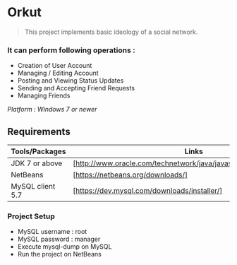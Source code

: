 # Orkut
> This project implements basic ideology of a social network. 

### It can perform following operations :
* Creation of User Account
* Managing / Editing Account
* Posting and Viewing Status Updates
* Sending and Accepting Friend Requests
* Managing Friends

 *Platform : Windows 7 or newer*

## Requirements
| Tools/Packages | Links |
| -------------- | ----- |
| JDK 7 or above | [http://www.oracle.com/technetwork/java/javase/downloads/index.html] |
| NetBeans | [https://netbeans.org/downloads/] |
| MySQL client 5.7 | [https://dev.mysql.com/downloads/installer/] |


### Project Setup
* MySQL username : root
* MySQL password : manager
* Execute mysql-dump on MySQL 
* Run the project on NetBeans

